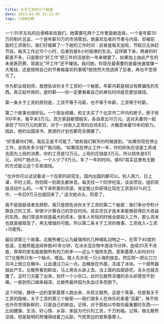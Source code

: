 ```yaml
---
title: 关于工资的三个秘密
date: 2013-03-05 15:21:47
tags: CSDN迁移
---
```

   一个35岁左右的白骨精来找我们，她需要在两个工作里面做选择。一个是年薪30万的制片总监，一个是年薪10万的市场策划。她喜欢后者的节奏与内容，却被前面的工资吸引。我们仔细算了一下她的工作时间：前者是每天加班，节假日无休赶节目，每天工作近15个小时，后者则是8小时规律的生活。这样算下来，两者的时薪差不多，只是那份“好工作”把三年的活放到一年来做罢了。如果加上由此产生的未来医药费，简直比“坏工作”还不赚钱。我问她，你现在最需要的是最快速度赚一大笔钱，还是按照自己的节奏做喜欢的事情?她恍然大悟选择了后者，再也不觉得亏了。  
  
 作为职业规划师，我想告诉你关于工资的一个秘密，年薪月薪是相当有欺骗性的东西。真正起作用的，是时薪——你一定要看看自己的单位时间是否更加值钱。  
  
 第一条关于工资的原则是，工资不等于月薪，也不等于年薪，工资等于时薪。  
  
 第二个故事也很好玩。一个朋友结婚，和丈夫买了个北京市二环内的房子。房子有100平米，每平米3万元。双方家庭都很殷实，各自拿出10万元。这对夫妻则一起承担了100万元的房贷。对于一对收入正常的白领夫妇，大概意味着10年的努力。因此，她的出国读书、旅游的计划也都完全搁置了。  
  
 “好羡慕你们啊，我反正是不可能了。”她和我们聊天的时候提到。“如果你现在停止工作，会损失多少钱?”我问她。“如果现在停止工作一年，你的损失应该是工资减去因为上班的消费。你的工资是12万元，上班的花销是3万元，所以损失是9万元，对吗?”她点头。一个人少了9万元，多了一年的时间，值吗?其实这里有无数的方式能让这个买卖值钱。  
  
 “也许你可以试试看读一个在职的研究生，国内出国的都可以。别人周六、日上课，平时上班，你则周一到周五都休息。每天找一个同学吃饭，谈谈项目，组织班级活动什么的。一年下来积累的资源，肯定能让你获得比现在工资高50%的工作，一年后9万元也就回来了。” 这次她点头，同意了。  
  
 我不是鼓励读者去辞职，我只是想告诉你关于工资的第二个秘密：我们争分夺秒计算自己的工资，却很少计算自己的空白时间。其实空白才是未来能够获得巨大收益的东西。我们常说年轻是最大的资本，很多人年轻的时候全部投入工作，那么资本也就直接取现了，再无增值的可能。所以第二条关于工资的做事，工资收入=工资+可能性。  
  
 最后讲第三个故事。北极熊被公认为最强悍的几种哺乳动物之一。在零下40度的低温，北极熊能连续奔跑40多分钟，在冰水混合物中游泳15分钟，连续20天不进食，厚厚的皮毛能抵御所有的刀和矛——这么个强悍东西，爱斯基摩人如何对付它?北极熊只有一个缺点，嗜血。猎人先杀死一只小海豹放血，然后把一把尖刀刀刃冲上倒立在桶中。让血漫过刀尖一点。血桶放在外面，冻成了冰块。一个猎熊器就此产生。北极熊看到鲜血，马上用舌头舔上去。当上面的血层舔完，舌头也就冻僵了。这时刀刃露了出来，划开一个小伤口。此时北极熊冻僵的舌头却感觉不到痛。一直到伤口越来越深，北极熊最终因为失血过多而倒下。  
  
 这个时候，静待一边的爱斯基摩人跳出来，杀死北极熊。这是个真事，也是我关于工资的隐喻，关于工资的第三个秘密——我们很多人在快乐的拿着“高薪”，殊不知也许你觉得新鲜的，只是自己的鲜血。记得，对于那些以夺取你最重要的东西——比如健康、生活、好心情、从容、家庭为代价的工资，千万别碰。记得，做北极熊没错，但是聪明的熊懂得绕着刀尖舔，气死旁边的爱斯基摩人。  
   
 